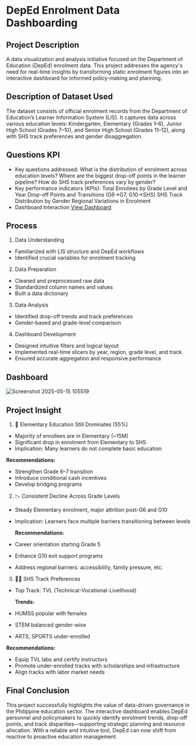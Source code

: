 # DepEd Enrolment Data Dashboarding

## Project Description

A data visualization and analysis initiative focused on the Department of Education (DepEd) enrolment data. This project addresses the agency's need for real-time insights by transforming static enrolment figures into an interactive dashboard for informed policy-making and planning.

## Description of Dataset Used

The dataset consists of official enrolment records from the Department of Education’s Learner Information System (LIS). It captures data across various education levels: Kindergarten, Elementary (Grades 1–6), Junior High School (Grades 7–10), and Senior High School (Grades 11–12), along with SHS track preferences and gender disaggregation.

## Questions KPI

- Key questions addressed:
  What is the distribution of enrolment across education levels?
  Where are the biggest drop-off points in the learner pipeline?
  How do SHS track preferences vary by gender?
- Key performance indicators (KPIs):
  Total Enrollees by Grade Level and Year
  Drop-off Points and Transitions (G6→G7, G10→SHS)
  SHS Track Distribution by Gender
  Regional Variations in Enrolment
- Dashboard Interaction <a href= "https://github.com/Cef777/Data-Dashboarding/blob/main/Screenshot%202025-05-15%20105519.png">View Dashboard</a>


## Process

1. Data Understanding
- Familiarized with LIS structure and DepEd workflows
- Identified crucial variables for enrolment tracking
2. Data Preparation
- Cleaned and preprocessed raw data
- Standardized column names and values
- Built a data dictionary
3. Data Analysis
- Identified drop-off trends and track preferences
- Gender-based and grade-level comparison
4. Dashboard Development
- Designed intuitive filters and logical layout
- Implemented real-time slicers by year, region, grade level, and track
- Ensured accurate aggregation and responsive performance
  
## Dashboard

![Screenshot 2025-05-15 105519](https://github.com/user-attachments/assets/39b839b0-598d-4d88-8397-4c6795a0cbc9)


## Project Insight
1. 🏫 Elementary Education Still Dominates (55%)
- Majority of enrollees are in Elementary (~15M)
- Significant drop in enrolment from Elementary to SHS
- Implication: Many learners do not complete basic education
  
 **Recommendations:**
- Strengthen Grade 6–7 transition
- Introduce conditional cash incentives
- Develop bridging programs

2. 📉 Consistent Decline Across Grade Levels
- Steady Elementary enrolment, major attrition post-G6 and G10
- Implication: Learners face multiple barriers transitioning between levels
  
  **Recommendations:**
- Career orientation starting Grade 5
- Enhance G10 exit support programs
- Address regional barriers: accessibility, family pressure, etc.

3. 🧑‍🏭 SHS Track Preferences
- Top Track: TVL (Technical-Vocational-Livelihood)

  **Trends:**
- HUMSS popular with females
- STEM balanced gender-wise
- ARTS, SPORTS under-enrolled
  
 **Recommendations:**
- Equip TVL labs and certify instructors
- Promote under-enrolled tracks with scholarships and infrastructure
- Align tracks with labor market needs

## Final Conclusion
This project successfully highlights the value of data-driven governance in the Philippine education sector. The interactive dashboard enables DepEd personnel and policymakers to quickly identify enrolment trends, drop-off points, and track disparities—supporting strategic planning and resource allocation. With a reliable and intuitive tool, DepEd can now shift from reactive to proactive education management.
